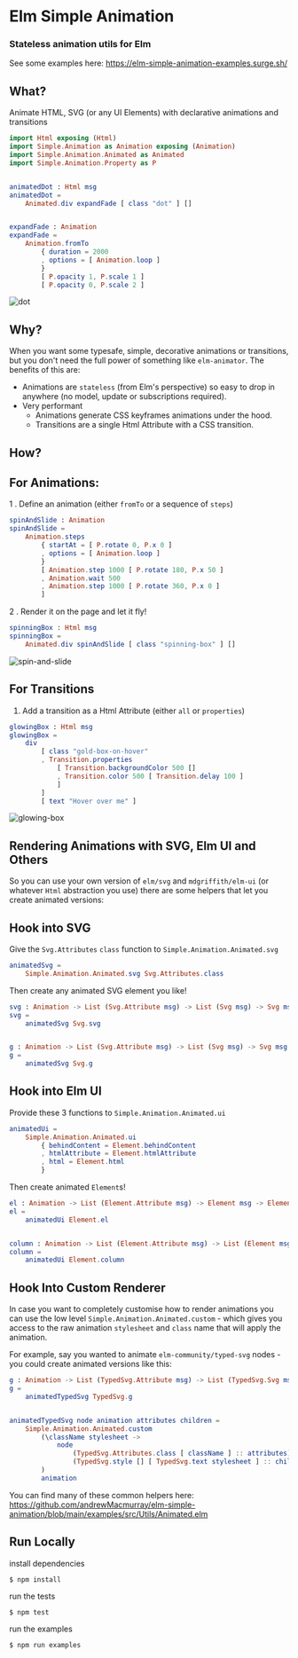 # Elm Simple Animation

### Stateless animation utils for Elm

See some examples here: https://elm-simple-animation-examples.surge.sh/

## What?

Animate HTML, SVG (or any UI Elements) with declarative animations and transitions

```elm
import Html exposing (Html)
import Simple.Animation as Animation exposing (Animation)
import Simple.Animation.Animated as Animated
import Simple.Animation.Property as P


animatedDot : Html msg
animatedDot =
    Animated.div expandFade [ class "dot" ] []


expandFade : Animation
expandFade =
    Animation.fromTo
        { duration = 2000
        , options = [ Animation.loop ]
        }
        [ P.opacity 1, P.scale 1 ]
        [ P.opacity 0, P.scale 2 ]
```

![dot](https://aws1.discourse-cdn.com/standard17/uploads/elm_lang/original/2X/e/e0cc696d2b443390d5b1ba0e736dbbb1087d3f0b.gif)

## Why?

When you want some typesafe, simple, decorative animations or transitions, but you don't need the full power of something like `elm-animator`. The benefits of this are:

+ Animations are `stateless` (from Elm's perspective) so easy to drop in anywhere (no model, update or subscriptions required).
+ Very performant
    + Animations generate CSS keyframes animations under the hood.
    + Transitions are a single Html Attribute with a CSS transition.

## How?

## For Animations:

1 . Define an animation (either `fromTo` or a sequence of `steps`)

```elm
spinAndSlide : Animation
spinAndSlide =
    Animation.steps
        { startAt = [ P.rotate 0, P.x 0 ]
        , options = [ Animation.loop ]
        }
        [ Animation.step 1000 [ P.rotate 180, P.x 50 ]
        , Animation.wait 500
        , Animation.step 1000 [ P.rotate 360, P.x 0 ]
        ]
```

2 . Render it on the page and let it fly!

```elm
spinningBox : Html msg
spinningBox =
    Animated.div spinAndSlide [ class "spinning-box" ] []
```

![spin-and-slide](https://user-images.githubusercontent.com/14013616/103415754-7ae7bc00-4b7b-11eb-8353-66733c2f2209.gif)

## For Transitions

1. Add a transition as a Html Attribute (either `all` or `properties`)

```elm
glowingBox : Html msg
glowingBox =
    div
        [ class "gold-box-on-hover"
        , Transition.properties
            [ Transition.backgroundColor 500 []
            , Transition.color 500 [ Transition.delay 100 ]
            ]
        ]
        [ text "Hover over me" ]
```

![glowing-box](https://user-images.githubusercontent.com/14013616/110212957-c1b4a380-7e95-11eb-9ab9-3d88485496b4.gif)

## Rendering Animations with SVG, Elm UI and Others

So you can use your own version of `elm/svg` and `mdgriffith/elm-ui` (or whatever `Html` abstraction you use) there are some helpers that let you create animated versions:

## Hook into SVG

Give the `Svg.Attributes` `class` function to `Simple.Animation.Animated.svg`
```elm
animatedSvg =
    Simple.Animation.Animated.svg Svg.Attributes.class
```

Then create any animated SVG element you like!
```elm
svg : Animation -> List (Svg.Attribute msg) -> List (Svg msg) -> Svg msg
svg =
    animatedSvg Svg.svg


g : Animation -> List (Svg.Attribute msg) -> List (Svg msg) -> Svg msg
g =
    animatedSvg Svg.g
```

## Hook into Elm UI

Provide these 3 functions to `Simple.Animation.Animated.ui`

```elm
animatedUi =
    Simple.Animation.Animated.ui
        { behindContent = Element.behindContent
        , htmlAttribute = Element.htmlAttribute
        , html = Element.html
        }
```

Then create animated `Element`s!

```elm
el : Animation -> List (Element.Attribute msg) -> Element msg -> Element msg
el =
    animatedUi Element.el


column : Animation -> List (Element.Attribute msg) -> List (Element msg) -> Element msg
column =
    animatedUi Element.column
```

## Hook Into Custom Renderer

In case you want to completely customise how to render animations you can use the low level `Simple.Animation.Animated.custom` - which gives you access to the raw animation `stylesheet` and `class` name that will apply the animation.

For example, say you wanted to animate `elm-community/typed-svg` nodes - you could create animated versions like this:

```elm
g : Animation -> List (TypedSvg.Attribute msg) -> List (TypedSvg.Svg msg) -> TypedSvg.Svg msg
g =
    animatedTypedSvg TypedSvg.g


animatedTypedSvg node animation attributes children =
    Simple.Animation.Animated.custom
        (\className stylesheet ->
            node
                (TypedSvg.Attributes.class [ className ] :: attributes)
                (TypedSvg.style [] [ TypedSvg.text stylesheet ] :: children)
        )
        animation
```

You can find many of these common helpers here: https://github.com/andrewMacmurray/elm-simple-animation/blob/main/examples/src/Utils/Animated.elm


## Run Locally

install dependencies

```
$ npm install
```

run the tests

```
$ npm test
```

run the examples

```
$ npm run examples
```
